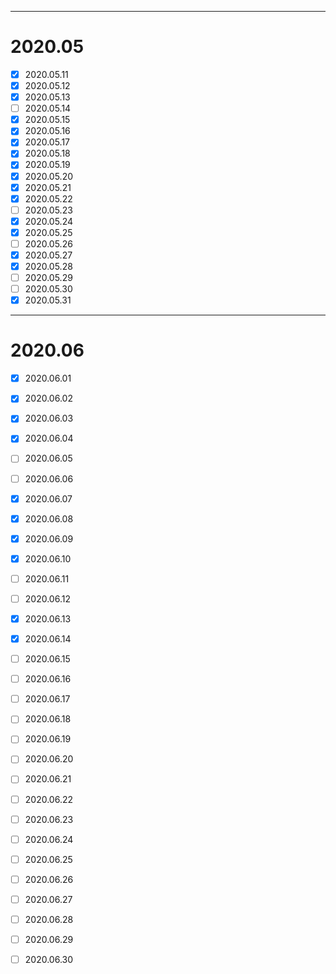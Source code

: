 ------------------------------------------------------------------------------
# 2020.05
-	[x] 2020.05.11
-	[x] 2020.05.12
-	[x]	2020.05.13
-	[ ]	2020.05.14
-	[x]	2020.05.15
-	[x]	2020.05.16
-	[x]	2020.05.17
-	[x]	2020.05.18
-	[x]	2020.05.19
-	[x]	2020.05.20
-	[x]	2020.05.21
-	[x]	2020.05.22
-	[ ]	2020.05.23
-	[x]	2020.05.24
-	[x]	2020.05.25
-	[ ]	2020.05.26
-	[x]	2020.05.27
-	[x]	2020.05.28
-	[ ]	2020.05.29
-	[ ]	2020.05.30
-	[x]	2020.05.31
------------------------------------------------------------------------------
# 2020.06
- [x] 2020.06.01
- [x] 2020.06.02
- [x] 2020.06.03
- [x] 2020.06.04
- [ ] 2020.06.05
- [ ] 2020.06.06
- [x] 2020.06.07
- [x] 2020.06.08
- [x] 2020.06.09
- [x] 2020.06.10
- [ ] 2020.06.11
- [ ] 2020.06.12
- [x] 2020.06.13
- [x] 2020.06.14
- [ ] 2020.06.15
- [ ] 2020.06.16
- [ ] 2020.06.17
- [ ] 2020.06.18
- [ ] 2020.06.19
- [ ] 2020.06.20
- [ ] 2020.06.21
- [ ] 2020.06.22
- [ ] 2020.06.23
- [ ] 2020.06.24
- [ ] 2020.06.25
- [ ] 2020.06.26
- [ ] 2020.06.27
- [ ] 2020.06.28
- [ ] 2020.06.29
- [ ] 2020.06.30




